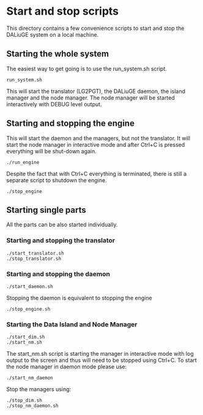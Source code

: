 # Start and stop scripts

This directory contains a few convenience scripts to start and stop the DALiuGE system on a local machine.

## Starting the whole system

The easiest way to get going is to use the run_system.sh script.

    run_system.sh

This will start the translator (LG2PGT), the DALiuGE daemon, the island manager and the node manager. The node manager will be started interactively with DEBUG level output.

## Starting and stopping the engine

This will start the daemon and the managers, but not the translator. It will start the node manager in interactive mode and after Ctrl+C is pressed everything will be shut-down again.

    ./run_engine

Despite the fact that with Ctrl+C everything is terminated, there is still a separate script to shutdown the engine.

    ./stop_engine

## Starting single parts

All the parts can be also started individually.

### Starting and stopping the translator

    ./start_translator.sh
    ./stop_translator.sh

### Starting and stopping the daemon

    ./start_daemon.sh

Stopping the daemon is equivalent to stopping the engine

    ./stop_engine.sh

### Starting the Data Island and Node Manager

    ./start_dim.sh
    ./start_nm.sh

The start_nm.sh script is starting the manager in interactive mode with log output to the screen and thus will need to be stopped using Ctrl+C. To start the node manager in daemon mode please use:

    ./start_nm_daemon


Stop the managers using:

    ./stop_dim.sh
    ./stop_nm_daemon.sh
